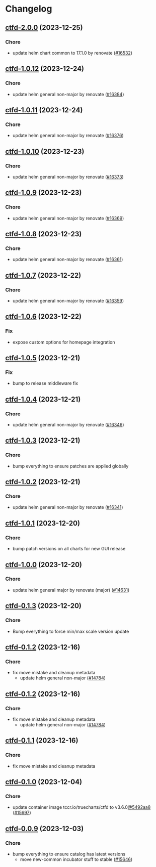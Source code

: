 # Changelog



## [ctfd-2.0.0](https://github.com/truecharts/charts/compare/ctfd-1.0.12...ctfd-2.0.0) (2023-12-25)

### Chore

- update helm chart common to 17.1.0 by renovate ([#16532](https://github.com/truecharts/charts/issues/16532))
  
  


## [ctfd-1.0.12](https://github.com/truecharts/charts/compare/ctfd-1.0.11...ctfd-1.0.12) (2023-12-24)

### Chore

- update helm general non-major by renovate ([#16384](https://github.com/truecharts/charts/issues/16384))
  
  


## [ctfd-1.0.11](https://github.com/truecharts/charts/compare/ctfd-1.0.10...ctfd-1.0.11) (2023-12-24)

### Chore

- update helm general non-major by renovate ([#16376](https://github.com/truecharts/charts/issues/16376))
  
  


## [ctfd-1.0.10](https://github.com/truecharts/charts/compare/ctfd-1.0.9...ctfd-1.0.10) (2023-12-23)

### Chore

- update helm general non-major by renovate ([#16373](https://github.com/truecharts/charts/issues/16373))
  
  


## [ctfd-1.0.9](https://github.com/truecharts/charts/compare/ctfd-1.0.8...ctfd-1.0.9) (2023-12-23)

### Chore

- update helm general non-major by renovate ([#16369](https://github.com/truecharts/charts/issues/16369))
  
  


## [ctfd-1.0.8](https://github.com/truecharts/charts/compare/ctfd-1.0.7...ctfd-1.0.8) (2023-12-23)

### Chore

- update helm general non-major by renovate ([#16361](https://github.com/truecharts/charts/issues/16361))
  
  


## [ctfd-1.0.7](https://github.com/truecharts/charts/compare/ctfd-1.0.6...ctfd-1.0.7) (2023-12-22)

### Chore

- update helm general non-major by renovate ([#16359](https://github.com/truecharts/charts/issues/16359))
  
  


## [ctfd-1.0.6](https://github.com/truecharts/charts/compare/ctfd-1.0.5...ctfd-1.0.6) (2023-12-22)

### Fix

- expose custom options for homepage integration
  
  


## [ctfd-1.0.5](https://github.com/truecharts/charts/compare/ctfd-1.0.4...ctfd-1.0.5) (2023-12-21)

### Fix

- bump to release middleware fix
  
  


## [ctfd-1.0.4](https://github.com/truecharts/charts/compare/ctfd-1.0.3...ctfd-1.0.4) (2023-12-21)

### Chore

- update helm general non-major by renovate ([#16346](https://github.com/truecharts/charts/issues/16346))
  
  


## [ctfd-1.0.3](https://github.com/truecharts/charts/compare/ctfd-1.0.2...ctfd-1.0.3) (2023-12-21)

### Chore

- bump everything to ensure patches are applied globally
  
  


## [ctfd-1.0.2](https://github.com/truecharts/charts/compare/ctfd-1.0.1...ctfd-1.0.2) (2023-12-21)

### Chore

- update helm general non-major by renovate ([#16341](https://github.com/truecharts/charts/issues/16341))
  
  


## [ctfd-1.0.1](https://github.com/truecharts/charts/compare/ctfd-1.0.0...ctfd-1.0.1) (2023-12-20)

### Chore

- bump patch versions on all charts for new GUI release
  
  


## [ctfd-1.0.0](https://github.com/truecharts/charts/compare/ctfd-0.1.3...ctfd-1.0.0) (2023-12-20)

### Chore

- update helm general major by renovate (major) ([#14631](https://github.com/truecharts/charts/issues/14631))
  
  


## [ctfd-0.1.3](https://github.com/truecharts/charts/compare/ctfd-0.1.2...ctfd-0.1.3) (2023-12-20)

### Chore

- Bump everything to force min/max scale version update
  
  


## [ctfd-0.1.2](https://github.com/truecharts/charts/compare/ctfd-0.1.0...ctfd-0.1.2) (2023-12-16)

### Chore

- fix move mistake and cleanup metadata
  - update helm general non-major ([#14784](https://github.com/truecharts/charts/issues/14784))
  
  


## [ctfd-0.1.2](https://github.com/truecharts/charts/compare/ctfd-0.1.0...ctfd-0.1.2) (2023-12-16)

### Chore

- fix move mistake and cleanup metadata
  - update helm general non-major ([#14784](https://github.com/truecharts/charts/issues/14784))
  
  


## [ctfd-0.1.1](https://github.com/truecharts/charts/compare/ctfd-0.1.0...ctfd-0.1.1) (2023-12-16)

### Chore

- fix move mistake and cleanup metadata
  
  


## [ctfd-0.1.0](https://github.com/truecharts/charts/compare/ctfd-0.0.9...ctfd-0.1.0) (2023-12-04)

### Chore

- update container image tccr.io/truecharts/ctfd to v3.6.0[@5492aa8](https://github.com/5492aa8) ([#15697](https://github.com/truecharts/charts/issues/15697))
  
  


## [ctfd-0.0.9](https://github.com/truecharts/charts/compare/ctfd-0.0.8...ctfd-0.0.9) (2023-12-03)

### Chore

- bump everything to ensure catalog has latest versions
  - move new-common incubator stuff to stable ([#15646](https://github.com/truecharts/charts/issues/15646))
  
  